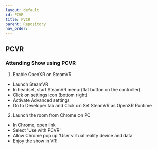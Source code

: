 ```yaml
---
layout: default
id: PCVR
title: PVCR
parent: Repository
nav_order: 
---
```


## PCVR

### Attending Show using PCVR
1) Enable OpenXR on SteamVR
- Launch SteamVR
- In headset, start SteamVR menu (flat button on the controller)
- Click on settings icon (bottom right)
- Activate Advanced settings
- Go to Developer tab and Click on Set SteamVR as OpenXR Runtime

2) Launch the room from Chrome on PC
- In Chrome, open link
- Select 'Use with PCVR'
- Allow Chrome pop up 'User virtual reality device and data
- Enjoy the show in VR!
